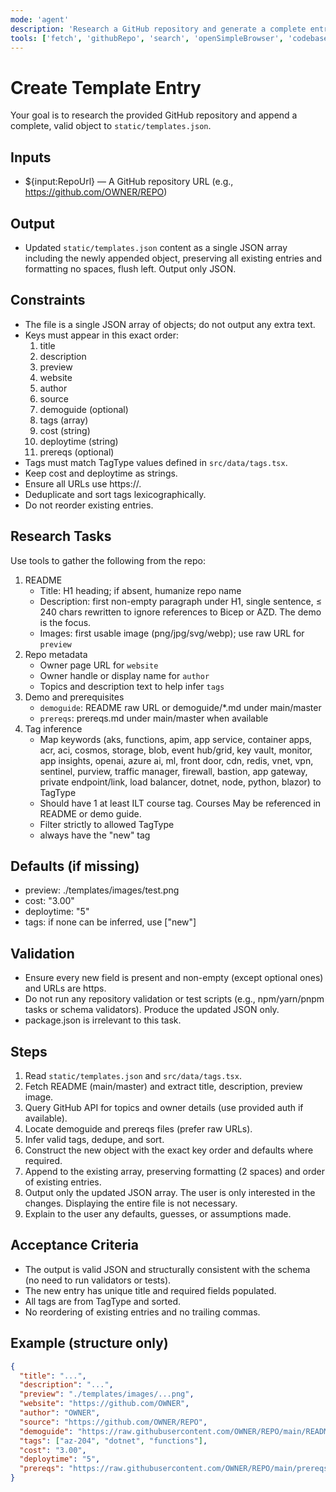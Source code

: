 ```yaml
---
mode: 'agent'
description: 'Research a GitHub repository and generate a complete entry for static/templates.json with validated fields and allowed tags.'
tools: ['fetch', 'githubRepo', 'search', 'openSimpleBrowser', 'codebase', 'editFiles', 'runTasks', 'problems']
---
```

# Create Template Entry

Your goal is to research the provided GitHub repository and append a complete, valid object to `static/templates.json`.

## Inputs
- ${input:RepoUrl} — A GitHub repository URL (e.g., https://github.com/OWNER/REPO)

## Output
- Updated `static/templates.json` content as a single JSON array including the newly appended object, preserving all existing entries and formatting no spaces, flush left. Output only JSON.

## Constraints
- The file is a single JSON array of objects; do not output any extra text.
- Keys must appear in this exact order:
  1. title
  2. description
  3. preview
  4. website
  5. author
  6. source
  7. demoguide (optional)
  8. tags (array)
  9. cost (string)
  10. deploytime (string)
  11. prereqs (optional)
- Tags must match TagType values defined in `src/data/tags.tsx`.
- Keep cost and deploytime as strings.
- Ensure all URLs use https://.
- Deduplicate and sort tags lexicographically.
- Do not reorder existing entries.

## Research Tasks
Use tools to gather the following from the repo:
1. README
   - Title: H1 heading; if absent, humanize repo name
   - Description: first non-empty paragraph under H1, single sentence, ≤ 240 chars rewritten to ignore references to Bicep or AZD. The demo is the focus.
   - Images: first usable image (png/jpg/svg/webp); use raw URL for `preview`
2. Repo metadata
   - Owner page URL for `website`
   - Owner handle or display name for `author`
   - Topics and description text to help infer `tags`
3. Demo and prerequisites
   - `demoguide`: README raw URL or demoguide/*.md under main/master
   - `prereqs`: prereqs.md under main/master when available
4. Tag inference
   - Map keywords (aks, functions, apim, app service, container apps, acr, aci, cosmos, storage, blob, event hub/grid, key vault, monitor, app insights, openai, azure ai, ml, front door, cdn, redis, vnet, vpn, sentinel, purview, traffic manager, firewall, bastion, app gateway, private endpoint/link, load balancer, dotnet, node, python, blazor) to TagType
   - Should have 1 at least ILT course tag. Courses May be referenced in README or demo guide.
   - Filter strictly to allowed TagType
   - always have the "new" tag

## Defaults (if missing)
- preview: ./templates/images/test.png
- cost: "3.00"
- deploytime: "5"
- tags: if none can be inferred, use ["new"]

## Validation
- Ensure every new field is present and non-empty (except optional ones) and URLs are https.
- Do not run any repository validation or test scripts (e.g., npm/yarn/pnpm tasks or schema validators). Produce the updated JSON only.
- package.json is irrelevant to this task. 

## Steps
1. Read `static/templates.json` and `src/data/tags.tsx`.
2. Fetch README (main/master) and extract title, description, preview image.
3. Query GitHub API for topics and owner details (use provided auth if available).
4. Locate demoguide and prereqs files (prefer raw URLs).
5. Infer valid tags, dedupe, and sort.
6. Construct the new object with the exact key order and defaults where required.
7. Append to the existing array, preserving formatting (2 spaces) and order of existing entries.
8. Output only the updated JSON array. The user is only interested in the changes. Displaying the entire file is not necessary.
9. Explain to the user any defaults, guesses, or assumptions made.

## Acceptance Criteria
- The output is valid JSON and structurally consistent with the schema (no need to run validators or tests).
- The new entry has unique title and required fields populated.
- All tags are from TagType and sorted.
- No reordering of existing entries and no trailing commas.

## Example (structure only)
```json
{
  "title": "...",
  "description": "...",
  "preview": "./templates/images/...png",
  "website": "https://github.com/OWNER",
  "author": "OWNER",
  "source": "https://github.com/OWNER/REPO",
  "demoguide": "https://raw.githubusercontent.com/OWNER/REPO/main/README.md",
  "tags": ["az-204", "dotnet", "functions"],
  "cost": "3.00",
  "deploytime": "5",
  "prereqs": "https://raw.githubusercontent.com/OWNER/REPO/main/prereqs.md"
}
```

